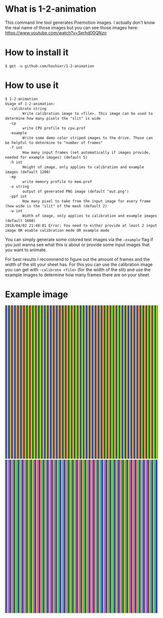 # What is 1-2-animation

This command line tool generates Poemotion images. I actually don't know the real name of those images but you can see those images here: https://www.youtube.com/watch?v=Serhd00QNzo

# How to install it

```
$ get -u github.com/hashier/1-2-animation
```

# How to use it

```
$ 1-2-animation
Usage of 1-2-animation:
  -calibrate string
    	Write calibration image to <file>. This image can be used to determine how many pixels the "slit" is wide
  -cp
    	write CPU profile to cpu.prof
  -example
    	Write some demo color striped images to the drive. Those can be helpful to determine to "number of frames"
  -f int
    	How many input frames (set automatically if images provide, needed for example images) (default 5)
  -h int
    	Height of image, only applies to calibration and example images (default 1200)
  -mp
    	write memory profile to mem.prof
  -o string
    	output of generated PNG image (default "out.png")
  -ppf int
    	How many pixel to take from the input image for every frame (how wide is the "slit" of the mask (default 2)
  -w int
    	Width of image, only applies to calibration and example images (default 1680)
2018/04/02 21:48:01 Error: You need to either provide at least 2 input image OR enable calibration mode OR example mode
```

You can simply generate some colored test images via the `-example` flag if you just wanna see what this is about or provide some input images that you want to animate.

For best results I recommend to figure out the amount of frames and the width of the slit your sheet has. For this you can use the calibration image you can get with `-calibrate <file>` (for the width of the slit) and use the example images to determine how many frames there are on your sheet.

# Example image

![5 framed colored test image](https://github.com/hashier/1-2-animation/blob/master/example/example-color-5-out.png?raw=true)
![7 framed colored test image](https://raw.githubusercontent.com/hashier/1-2-animation/master/example/example-color-7-out.png)

